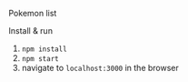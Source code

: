 Pokemon list

Install & run

1. `npm install`
2. `npm start`
3. navigate to `localhost:3000` in the browser